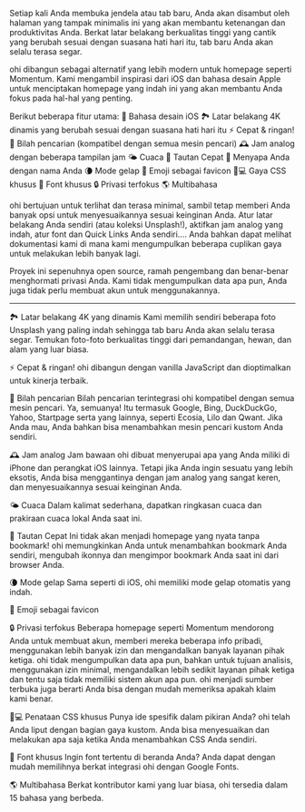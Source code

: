 Setiap kali Anda membuka jendela atau tab baru, Anda akan disambut oleh halaman yang tampak minimalis ini yang akan membantu ketenangan dan produktivitas Anda. Berkat latar belakang berkualitas tinggi yang cantik yang berubah sesuai dengan suasana hati hari itu, tab baru Anda akan selalu terasa segar.

ohi dibangun sebagai alternatif yang lebih modern untuk homepage seperti Momentum. Kami mengambil inspirasi dari iOS dan bahasa desain Apple untuk menciptakan homepage yang indah ini yang akan membantu Anda fokus pada hal-hal yang penting.

Berikut beberapa fitur utama:
🍏 Bahasa desain iOS
🏞 Latar belakang 4K dinamis yang berubah sesuai dengan suasana hati hari itu
⚡️ Cepat & ringan!
🔎 Bilah pencarian (kompatibel dengan semua mesin pencari)
🕰 Jam analog dengan beberapa tampilan jam
🌤 Cuaca
🔗 Tautan Cepat
👋 Menyapa Anda dengan nama Anda
🌘 Mode gelap
🥖 Emoji sebagai favicon
🧑💻 Gaya CSS khusus
📝 Font khusus
🔒 Privasi terfokus
🌎 Multibahasa

ohi bertujuan untuk terlihat dan terasa minimal, sambil tetap memberi Anda banyak opsi untuk menyesuaikannya sesuai keinginan Anda. Atur latar belakang Anda sendiri (atau koleksi Unsplash!), aktifkan jam analog yang indah, atur font dan Quick Links Anda sendiri.... Anda bahkan dapat melihat dokumentasi kami di mana kami mengumpulkan beberapa cuplikan gaya untuk melakukan lebih banyak lagi.

Proyek ini sepenuhnya open source, ramah pengembang dan benar-benar menghormati privasi Anda. Kami tidak mengumpulkan data apa pun, Anda juga tidak perlu membuat akun untuk menggunakannya.

---

🏞 Latar belakang 4K yang dinamis
Kami memilih sendiri beberapa foto Unsplash yang paling indah sehingga tab baru Anda akan selalu terasa segar. Temukan foto-foto berkualitas tinggi dari pemandangan, hewan, dan alam yang luar biasa.

⚡️ Cepat & ringan!
ohi dibangun dengan vanilla JavaScript dan dioptimalkan untuk kinerja terbaik.

🔎 Bilah pencarian
Bilah pencarian terintegrasi ohi kompatibel dengan semua mesin pencari. Ya, semuanya! Itu termasuk Google, Bing, DuckDuckGo, Yahoo, Startpage serta yang lainnya, seperti Ecosia, Lilo dan Qwant. Jika Anda mau, Anda bahkan bisa menambahkan mesin pencari kustom Anda sendiri.

🕰 Jam analog
Jam bawaan ohi dibuat menyerupai apa yang Anda miliki di iPhone dan perangkat iOS lainnya. Tetapi jika Anda ingin sesuatu yang lebih eksotis, Anda bisa menggantinya dengan jam analog yang sangat keren, dan menyesuaikannya sesuai keinginan Anda.

🌤 Cuaca
Dalam kalimat sederhana, dapatkan ringkasan cuaca dan prakiraan cuaca lokal Anda saat ini.

🔗 Tautan Cepat
Ini tidak akan menjadi homepage yang nyata tanpa bookmark! ohi memungkinkan Anda untuk menambahkan bookmark Anda sendiri, mengubah ikonnya dan mengimpor bookmark Anda saat ini dari browser Anda.

🌘 Mode gelap
Sama seperti di iOS, ohi memiliki mode gelap otomatis yang indah.

🥖 Emoji sebagai favicon

🔒 Privasi terfokus
Beberapa homepage seperti Momentum mendorong Anda untuk membuat akun, memberi mereka beberapa info pribadi, menggunakan lebih banyak izin dan mengandalkan banyak layanan pihak ketiga. ohi tidak mengumpulkan data apa pun, bahkan untuk tujuan analisis, menggunakan izin minimal, mengandalkan lebih sedikit layanan pihak ketiga dan tentu saja tidak memiliki sistem akun apa pun. ohi menjadi sumber terbuka juga berarti Anda bisa dengan mudah memeriksa apakah klaim kami benar.

🧑💻 Penataan CSS khusus
Punya ide spesifik dalam pikiran Anda? ohi telah Anda liput dengan bagian gaya kustom. Anda bisa menyesuaikan dan melakukan apa saja ketika Anda menambahkan CSS Anda sendiri.

📝 Font khusus
Ingin font tertentu di beranda Anda? Anda dapat dengan mudah memilihnya berkat integrasi ohi dengan Google Fonts.

🌎 Multibahasa
Berkat kontributor kami yang luar biasa, ohi tersedia dalam 15 bahasa yang berbeda.

